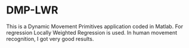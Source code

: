 # DMP-LWR
This is a Dynamic Movement Primitives application coded in Matlab. For regression Locally Weighted Regression is used. In human movement recognition, I got very good results.
